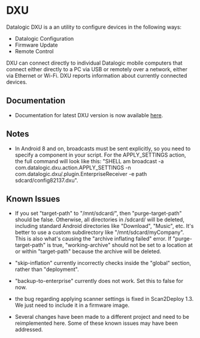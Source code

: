 # DXU

Datalogic DXU is a an utility to configure devices in the following ways:

* Datalogic Configuration
* Firmware Update
* Remote Control

DXU can connect directly to individual Datalogic mobile computers that connect either directly to a PC via USB or remotely over a network, either via Ethernet or Wi-Fi. DXU reports information about currently connected devices.

## Documentation

* Documentation for latest DXU version is now available [here](https://datalogic.github.io/dxu/).

## Notes

* In Android 8 and on, broadcasts must be sent explicitly, so you need to specify a component in your script. For the APPLY_SETTINGS action, the full command will look like this: "SHELL am broadcast -a com.datalogic.dxu.action.APPLY_SETTINGS -n com.datalogic.dxu/.plugin.EnterpriseReceiver -e path sdcard/config82137.dxu". 

## Known Issues

* If you set "target-path" to "/mnt/sdcard/", then "purge-target-path" should be false. Otherwise, all directories in /sdcard/ will be deleted, including standard Android directories like "Download", "Music", etc. It's better to use a custom subdirectory like "/mnt/sdcard/myCompany". This is also what's causing the "archive inflating failed" error. If "purge-target-path" is true, "working-archive" should not be set to a location at or within "target-path" because the archive will be deleted.

* "skip-inflation" currently incorrectly checks inside the "global" section, rather than "deployment".

* "backup-to-enterprise" currently does not work. Set this to false for now.

* the bug regarding applying scanner settings is fixed in Scan2Deploy 1.3. We just need to include it in a firmware image.

* Several changes have been made to a different project and need to be reimplemented here. Some of these known issues may have been addressed.